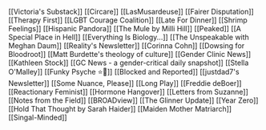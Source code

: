 [[Victoria's Substack]]
[[Circare]]
[[LasMusardeuse]]
[[Fairer Disputation]]
[[Therapy First]]
[[LGBT Courage Coalition]]
[[Late For Dinner]]
[[Shrimp Feelings]]
[[Hispanic Pandora]]
[[The Mule by Milli Hill]]
[[Peaked]]
[[A Special Place in Hell]]
[[Everything Is Biology...]]
[[The Unspeakable with Meghan Daum]]
[[Reality's Newsletter]]
[[Corinna Cohn]]
[[Dowsing for Bloodroot]]
[[Matt Burdette's theology of culture]]
[[Gender Clinic News]]
[[Kathleen Stock]]
[[GC News - a gender-critical daily snapshot]]
[[Stella O'Malley]]
[[Funky Psyche ⭐🧠]]
[[Blocked and Reported]]
[[justdad7's Newsletter]]
[[Some Nuance, Please]]
[[Long Play]]
[[Freddie deBoer]]
[[Reactionary Feminist]]
[[Hormone Hangover]]
[[Letters from Suzanne]]
[[Notes from the Field]]
[[BROADview]]
[[The Glinner Update]]
[[Year Zero]]
[[Hold That Thought by Sarah Haider]]
[[Maiden Mother Matriarch]]
[[Singal-Minded]]
